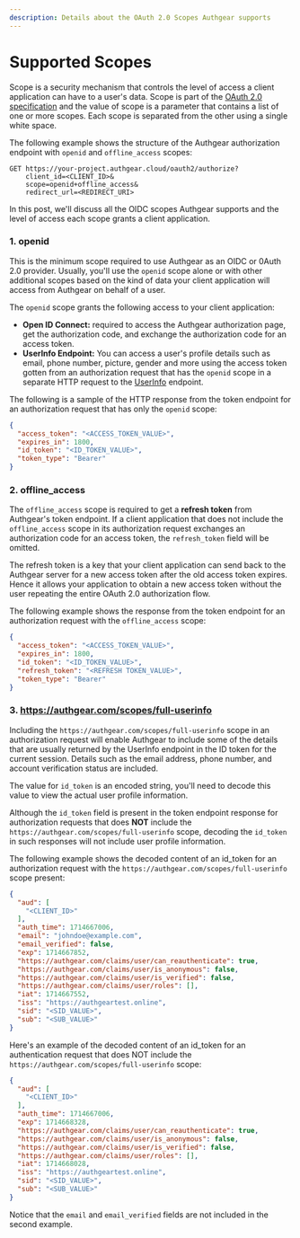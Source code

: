 ```yaml
---
description: Details about the OAuth 2.0 Scopes Authgear supports
---
```


# Supported Scopes

Scope is a security mechanism that controls the level of access a client application can have to a user's data. Scope is part of the [OAuth 2.0 specification](https://datatracker.ietf.org/doc/html/rfc6749#section-3.3) and the value of scope is a parameter that contains a list of one or more scopes. Each scope is separated from the other using a single white space.&#x20;

The following example shows the structure of the Authgear authorization endpoint with `openid` and `offline_access` scopes:

```
GET https://your-project.authgear.cloud/oauth2/authorize?
    client_id=<CLIENT_ID>&
    scope=openid+offline_access&
    redirect_url=<REDIRECT_URI>
```

In this post, we'll discuss all the OIDC scopes Authgear supports and the level of access each scope grants a client application.

### 1. openid

This is the minimum scope required to use Authgear as an OIDC or 0Auth 2.0 provider. Usually, you'll use the `openid` scope alone or with other additional scopes based on the kind of data your client application will access from Authgear on behalf of a user.

The `openid` scope grants the following access to your client application:

* **Open ID Connect:** required to access the Authgear authorization page, get the authorization code, and exchange the authorization code for an access token.
* **UserInfo Endpoint:** You can access a user's profile details such as email, phone number, picture, gender and more using the access token gotten from an authorization request that has the `openid` scope in a separate HTTP request to the [UserInfo](https://docs.authgear.com/reference/apis/oauth-2.0-and-openid-connect-oidc/userinfo) endpoint.

The following is a sample of the HTTP response from the token endpoint for an authorization request that has only the `openid` scope:

```json
{
  "access_token": "<ACCESS_TOKEN_VALUE>",
  "expires_in": 1800,
  "id_token": "<ID_TOKEN_VALUE>",
  "token_type": "Bearer"
}
```

### 2. offline\_access

The `offline_access` scope is required to get a **refresh token** from Authgear's token endpoint. If a client application that does not include the `offline_access` scope in its authorization request exchanges an authorization code for an access token, the `refresh_token` field will be omitted.

The refresh token is a key that your client application can send back to the Authgear server for a new access token after the old access token expires. Hence it allows your application to obtain a new access token without the user repeating the entire OAuth 2.0 authorization flow.

The following example shows the response from the token endpoint for an authorization request with the `offline_access` scope:

```json
{
  "access_token": "<ACCESS_TOKEN_VALUE>",
  "expires_in": 1800,
  "id_token": "<ID_TOKEN_VALUE>",
  "refresh_token": "<REFRESH TOKEN_VALUE>",
  "token_type": "Bearer"
}
```

### 3. https://authgear.com/scopes/full-userinfo

Including the  `https://authgear.com/scopes/full-userinfo` scope in an authorization request will enable Authgear to include some of the details that are usually returned by the UserInfo endpoint in the ID token for the current session. Details such as the email address, phone number, and account verification status are included.

The value for `id_token` is an encoded string, you'll need to decode this value to view the actual user profile information.

Although the `id_token` field is present in the token endpoint response for authorization requests that does **NOT** include the `https://authgear.com/scopes/full-userinfo` scope, decoding the `id_token` in such responses will not include user profile information.

The following example shows the decoded content of an id\_token for an authorization request with the `https://authgear.com/scopes/full-userinfo` scope present:

```json
{
  "aud": [
    "<CLIENT_ID>"
  ],
  "auth_time": 1714667006,
  "email": "johndoe@example.com",
  "email_verified": false,
  "exp": 1714667852,
  "https://authgear.com/claims/user/can_reauthenticate": true,
  "https://authgear.com/claims/user/is_anonymous": false,
  "https://authgear.com/claims/user/is_verified": false,
  "https://authgear.com/claims/user/roles": [],
  "iat": 1714667552,
  "iss": "https://authgeartest.online",
  "sid": "<SID_VALUE>",
  "sub": "<SUB_VALUE>"
}
```

Here's an example of the decoded content of an id\_token for an authentication request that does NOT include the `https://authgear.com/scopes/full-userinfo` scope:

```json
{
  "aud": [
    "<CLIENT_ID>"
  ],
  "auth_time": 1714667006,
  "exp": 1714668328,
  "https://authgear.com/claims/user/can_reauthenticate": true,
  "https://authgear.com/claims/user/is_anonymous": false,
  "https://authgear.com/claims/user/is_verified": false,
  "https://authgear.com/claims/user/roles": [],
  "iat": 1714668028,
  "iss": "https://authgeartest.online",
  "sid": "<SID_VALUE>",
  "sub": "<SUB_VALUE>"
}
```

Notice that the `email` and `email_verified` fields are not included in the second example.

